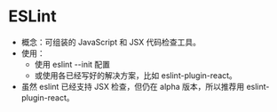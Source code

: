 # ESLint
- 概念：可组装的 JavaScript 和 JSX 代码检查工具。
- 使用：
	- 使用 eslint --init 配置
	- 或使用各已经写好的解决方案，比如 eslint-plugin-react。
- 虽然 eslint 已经支持 JSX 检查，但仍在 alpha 版本，所以推荐用 eslint-plugin-react。